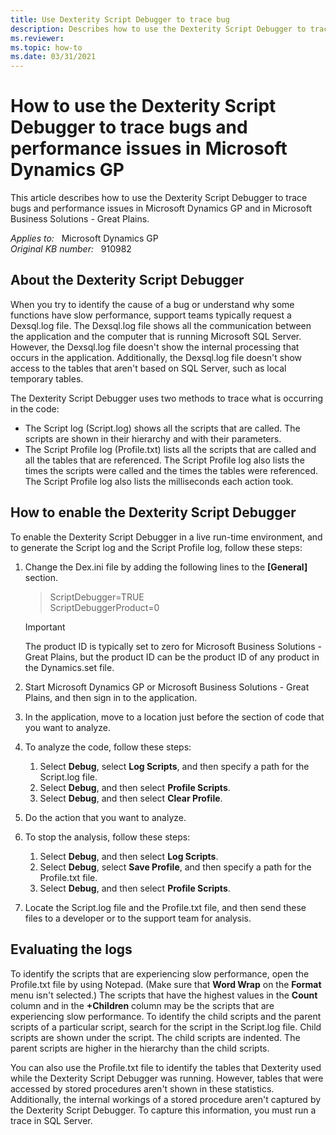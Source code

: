 ```yaml
---
title: Use Dexterity Script Debugger to trace bug
description: Describes how to use the Dexterity Script Debugger to trace bugs and performance issues in Microsoft Dynamics GP and in Microsoft Business Solutions - Great Plains.
ms.reviewer:
ms.topic: how-to
ms.date: 03/31/2021
---
```

# How to use the Dexterity Script Debugger to trace bugs and performance issues in Microsoft Dynamics GP

This article describes how to use the Dexterity Script Debugger to trace bugs and performance issues in Microsoft Dynamics GP and in Microsoft Business Solutions - Great Plains.

_Applies to:_ &nbsp; Microsoft Dynamics GP  
_Original KB number:_ &nbsp; 910982

## About the Dexterity Script Debugger

When you try to identify the cause of a bug or understand why some functions have slow performance, support teams typically request a Dexsql.log file. The Dexsql.log file shows all the communication between the application and the computer that is running Microsoft SQL Server. However, the Dexsql.log file doesn't show the internal processing that occurs in the application. Additionally, the Dexsql.log file doesn't show access to the tables that aren't based on SQL Server, such as local temporary tables.

The Dexterity Script Debugger uses two methods to trace what is occurring in the code:

- The Script log (Script.log) shows all the scripts that are called. The scripts are shown in their hierarchy and with their parameters.
- The Script Profile log (Profile.txt) lists all the scripts that are called and all the tables that are referenced. The Script Profile log also lists the times the scripts were called and the times the tables were referenced. The Script Profile log also lists the milliseconds each action took.

## How to enable the Dexterity Script Debugger

To enable the Dexterity Script Debugger in a live run-time environment, and to generate the Script log and the Script Profile log, follow these steps:

1. Change the Dex.ini file by adding the following lines to the **[General]** section.

    > ScriptDebugger=TRUE  
    ScriptDebuggerProduct=0

    > [!IMPORTANT]
    > The product ID is typically set to zero for Microsoft Business Solutions - Great Plains, but the product ID can be the product ID of any product in the Dynamics.set file.
2. Start Microsoft Dynamics GP or Microsoft Business Solutions - Great Plains, and then sign in to the application.
3. In the application, move to a location just before the section of code that you want to analyze.
4. To analyze the code, follow these steps:
    1. Select **Debug**, select **Log Scripts**, and then specify a path for the Script.log file.
    2. Select **Debug**, and then select **Profile Scripts**.
    3. Select **Debug**, and then select **Clear Profile**.
5. Do the action that you want to analyze.
6. To stop the analysis, follow these steps:
    1. Select **Debug**, and then select **Log Scripts**.
    2. Select **Debug**, select **Save Profile**, and then specify a path for the Profile.txt file.
    3. Select **Debug**, and then select **Profile Scripts**.
7. Locate the Script.log file and the Profile.txt file, and then send these files to a developer or to the support team for analysis.

## Evaluating the logs

To identify the scripts that are experiencing slow performance, open the Profile.txt file by using Notepad. (Make sure that **Word Wrap** on the **Format** menu isn't selected.) The scripts that have the highest values in the **Count** column and in the **+Children** column may be the scripts that are experiencing slow performance. To identify the child scripts and the parent scripts of a particular script, search for the script in the Script.log file. Child scripts are shown under the script. The child scripts are indented. The parent scripts are higher in the hierarchy than the child scripts.

You can also use the Profile.txt file to identify the tables that Dexterity used while the Dexterity Script Debugger was running. However, tables that were accessed by stored procedures aren't shown in these statistics. Additionally, the internal workings of a stored procedure aren't captured by the Dexterity Script Debugger. To capture this information, you must run a trace in SQL Server.
